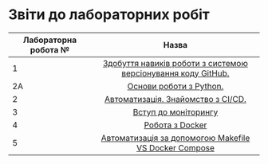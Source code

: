 # Звіти до лабораторних робіт
| Лабораторна робота № | Назва |
| ------------- |:------------------:| 
| 1 |  [ Здобуття навиків роботи з системою версіонування коду GitHub. ](https://github.com/Baracuda1337/Pavlo_Malgin_IK-31/tree/master/lab1)  |
| 2A |  [ Основи роботи з Python. ](https://github.com/Baracuda1337/Pavlo_Malgin_IK-31/tree/master/lab2a)  |
| 2 |  [ Автоматизація. Знайомство з CI/CD. ](https://github.com/Baracuda1337/Pavlo_Malgin_IK-31/tree/master/lab2)  |
| 3 |  [ Вступ до моніторингу ](https://github.com/Baracuda1337/Pavlo_Malgin_IK-31/tree/master/lab3)  |
| 4 |  [ Робота з Docker ](https://github.com/Baracuda1337/Pavlo_Malgin_IK-31/tree/master/lab4)  |
| 5 |  [ Автоматизація за допомогою Makefile VS Docker Compose  ](https://github.com/Baracuda1337/Pavlo_Malgin_IK-31/tree/master/lab5)  |

